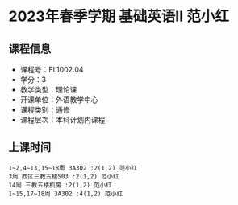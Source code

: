 # 2023年春季学期 基础英语II 范小红






## 课程信息

- 课程号：FL1002.04
- 学分：3
- 教学类型：理论课
- 开课单位：外语教学中心
- 课程类别：通修
- 课程层次：本科计划内课程

## 上课时间

```
1~2,4~13,15~18周 3A302 :2(1,2) 范小红
3周 西区三教五楼503 :2(1,2) 范小红
14周 三教五楼机房 :2(1,2) 范小红
1~15,17~18周 3A302 :4(1,2) 范小红
```

